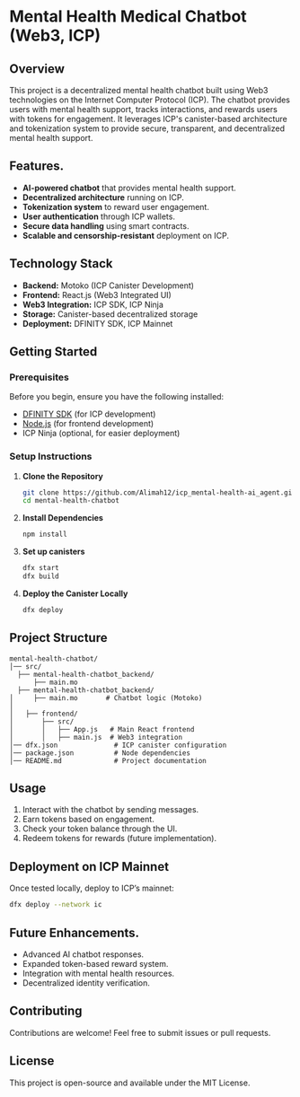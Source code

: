 # Mental Health Medical Chatbot (Web3, ICP)

## Overview
This project is a decentralized mental health chatbot built using Web3 technologies on the Internet Computer Protocol (ICP). The chatbot provides users with mental health support, tracks interactions, and rewards users with tokens for engagement. It leverages ICP's canister-based architecture and tokenization system to provide secure, transparent, and decentralized mental health support.

## Features.
- **AI-powered chatbot** that provides mental health support.
- **Decentralized architecture** running on ICP.
- **Tokenization system** to reward user engagement.
- **User authentication** through ICP wallets.
- **Secure data handling** using smart contracts.
- **Scalable and censorship-resistant** deployment on ICP.

## Technology Stack
- **Backend:** Motoko (ICP Canister Development)
- **Frontend:** React.js (Web3 Integrated UI)
- **Web3 Integration:** ICP SDK, ICP Ninja
- **Storage:** Canister-based decentralized storage
- **Deployment:** DFINITY SDK, ICP Mainnet

## Getting Started
### Prerequisites
Before you begin, ensure you have the following installed:
- [DFINITY SDK](https://sdk.dfinity.org/) (for ICP development)
- [Node.js](https://nodejs.org/) (for frontend development)
- ICP Ninja (optional, for easier deployment)

### Setup Instructions
1. **Clone the Repository**
   ```bash
   git clone https://github.com/Alimah12/icp_mental-health-ai_agent.git
   cd mental-health-chatbot
   ```

2. **Install Dependencies**
   ```bash
   npm install
   ```


3. **Set up canisters**
   ```bash
   dfx start
   dfx build
   ```

4. **Deploy the Canister Locally**
   ```bash
   dfx deploy
   ```


## Project Structure
```
mental-health-chatbot/
│── src/
  ├── mental-health-chatbot_backend/
      ├── main.mo  
  ├── mental-health-chatbot_backend/
│     ├── main.mo       # Chatbot logic (Motoko)
│
│   ├── frontend/
│       ├── src/
│       │   ├── App.js   # Main React frontend
│       │   ├── main.js  # Web3 integration
│── dfx.json              # ICP canister configuration
│── package.json          # Node dependencies
│── README.md             # Project documentation
```

## Usage
1. Interact with the chatbot by sending messages.
2. Earn tokens based on engagement.
3. Check your token balance through the UI.
4. Redeem tokens for rewards (future implementation).

## Deployment on ICP Mainnet
Once tested locally, deploy to ICP’s mainnet:
```bash
dfx deploy --network ic
```

## Future Enhancements.
- Advanced AI chatbot responses.
- Expanded token-based reward system.
- Integration with mental health resources.
- Decentralized identity verification.

## Contributing
Contributions are welcome! Feel free to submit issues or pull requests.

## License
This project is open-source and available under the MIT License.

